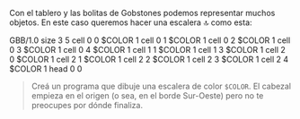 Con el tablero y las bolitas de Gobstones podemos representar muchos objetos. En este caso queremos hacer una escalera :top: como esta:

<gs-board>
        GBB/1.0
        size 3 5
        cell 0 0 $COLOR 1
        cell 0 1 $COLOR 1
        cell 0 2 $COLOR 1
        cell 0 3 $COLOR 1
        cell 0 4 $COLOR 1
        cell 1 1 $COLOR 1
        cell 1 3 $COLOR 1
        cell 2 0 $COLOR 1
        cell 2 1 $COLOR 1
        cell 2 2 $COLOR 1
        cell 2 3 $COLOR 1
        cell 2 4 $COLOR 1
        head 0 0
</gs-board>

> Creá un programa que dibuje una escalera de color `$COLOR`. El cabezal empieza en el origen (o sea, en el borde Sur-Oeste) pero no te preocupes por dónde finaliza.
